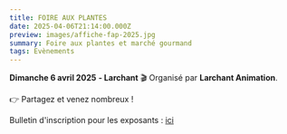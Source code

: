 ```yaml
---
title: FOIRE AUX PLANTES
date: 2025-04-06T21:14:00.000Z
preview: images/affiche-fap-2025.jpg
summary: Foire aux plantes et marché gourmand
tags: Evènements
---
```

**Dimanche 6 avril 2025**  **\- Larchant**
🎬 Organisé par **Larchant Animation**.

👉 Partagez et venez nombreux !

Bulletin d'inscription pour les exposants : [ici](/pdf/FAP2025.pdf)

